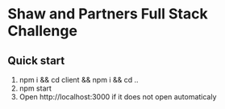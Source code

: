 # Shaw and Partners Full Stack Challenge

## Quick start
1. npm i && cd client && npm i && cd ..
2. npm start
3. Open http://localhost:3000 if it does not open automaticaly